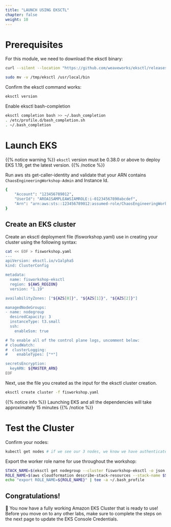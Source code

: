 ```yaml
---
title: "LAUNCH USING EKSCTL"
chapter: false
weight: 10
---
```


# Prerequisites

For this module, we need to download the eksctl binary:
```sh
curl --silent --location "https://github.com/weaveworks/eksctl/releases/latest/download/eksctl_$(uname -s)_amd64.tar.gz" | tar xz -C /tmp

sudo mv -v /tmp/eksctl /usr/local/bin
```

Confirm the eksctl command works:
```sh
eksctl version
```

Enable eksctl bash-completion
```sh
eksctl completion bash >> ~/.bash_completion
. /etc/profile.d/bash_completion.sh
. ~/.bash_completion
```

# Launch EKS
{{% notice warning %}}
`eksctl` version must be 0.38.0 or above to deploy EKS 1.19, get the latest version.
{{% /notice %}}

Run aws sts get-caller-identity and validate that your ARN contains `ChaosEngineeringWorkshop-Admin` and Instance Id.
```sh
{
    "Account": "123456789012",
    "UserId": "AROA1SAMPLEAWSIAMROLE:i-01234567890abcdef",
    "Arn": "arn:aws:sts::123456789012:assumed-role/ChaosEngineeringWorkshop-Admin/i-01234567890abcdef"
}
```

## Create an EKS cluster

Create an eksctl deployment file (fisworkshop.yaml) use in creating your cluster using the following syntax:

```sh
cat << EOF > fisworkshop.yaml
---
apiVersion: eksctl.io/v1alpha5
kind: ClusterConfig

metadata:
  name: fisworkshop-eksctl
  region: ${AWS_REGION}
  version: "1.19"

availabilityZones: ["${AZS[0]}", "${AZS[1]}", "${AZS[2]}"]

managedNodeGroups:
- name: nodegroup
  desiredCapacity: 3
  instanceType: t3.small
  ssh:
    enableSsm: true

# To enable all of the control plane logs, uncomment below:
# cloudWatch:
#  clusterLogging:
#    enableTypes: ["*"]

secretsEncryption:
  keyARN: ${MASTER_ARN}
EOF
```

Next, use the file you created as the input for the eksctl cluster creation.
```sh
eksctl create cluster -f fisworkshop.yaml
```

{{% notice info %}}
Launching EKS and all the dependencies will take approximately 15 minutes
{{% /notice %}}

# Test the Cluster

Confirm your nodes:
```sh
kubectl get nodes # if we see our 3 nodes, we know we have authenticated correctly
```

Export the worker role name for use throughout the workshop:
```sh
STACK_NAME=$(eksctl get nodegroup --cluster fisworkshop-eksctl -o json | jq -r '.[].StackName')
ROLE_NAME=$(aws cloudformation describe-stack-resources --stack-name $STACK_NAME | jq -r '.StackResources[] | select(.ResourceType=="AWS::IAM::Role") | .PhysicalResourceId')
echo "export ROLE_NAME=${ROLE_NAME}" | tee -a ~/.bash_profile
```

## Congratulations!

🎉  You now have a fully working Amazon EKS Cluster that is ready to use! Before you move on to any other labs, make sure to complete the steps on the next page to update the EKS Console Credentials.
